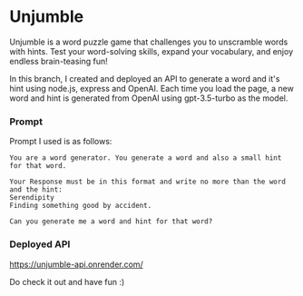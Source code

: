 # Unjumble
Unjumble is a word puzzle game that challenges you to unscramble words with hints. Test your word-solving skills, expand your vocabulary, and enjoy endless brain-teasing fun!

In this branch, I created and deployed an API to generate a word and it's hint using node.js, express and OpenAI. Each time you load the page, a new word and hint is generated from OpenAI using gpt-3.5-turbo as the model.


### Prompt
Prompt I used is as follows:
```
You are a word generator. You generate a word and also a small hint for that word.

Your Response must be in this format and write no more than the word and the hint:
Serendipity
Finding something good by accident.

Can you generate me a word and hint for that word?
```


### Deployed API

https://unjumble-api.onrender.com/

Do check it out and have fun :)
